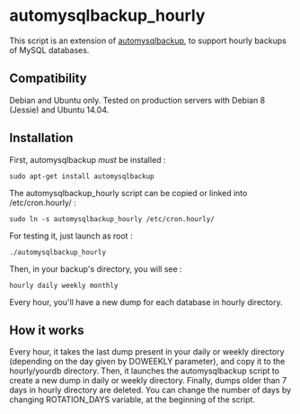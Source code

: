 automysqlbackup_hourly
======================

This script is an extension of [automysqlbackup](https://sourceforge.net/projects/automysqlbackup/),
to support hourly backups of MySQL databases.

Compatibility
-------------

Debian and Ubuntu only. Tested on production servers with Debian 8 (Jessie) and Ubuntu 14.04.

Installation
------------

First, automysqlbackup *must* be installed :
<pre><code>sudo apt-get install automysqlbackup</code></pre>
The automysqlbackup_hourly script can be copied or linked into /etc/cron.hourly/ : 
<pre><code>sudo ln -s automysqlbackup_hourly /etc/cron.hourly/</code></pre>
For testing it, just launch as root : 
<pre><code>./automysqlbackup_hourly</code></pre>
Then, in your backup's directory, you will see :
<pre><code>hourly daily weekly monthly</code></pre>

Every hour, you'll have a new dump for each database in hourly directory.

How it works
------------

Every hour, it takes the last dump present in your daily or weekly directory
(depending on the day given by DOWEEKLY parameter), and copy it to the
hourly/yourdb directory. Then, it launches the automysqlbackup script to
create a new dump in daily or weekly directory.
Finally, dumps older than 7 days in hourly directory are deleted. You can
change the number of days by changing ROTATION_DAYS variable, at the beginning
of the script.
